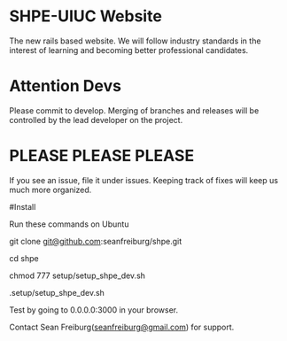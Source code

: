 # SHPE-UIUC Website

The new rails based website. We will follow industry standards in the interest of learning and becoming better professional candidates.

# Attention Devs

Please commit to develop. Merging of branches and releases will be controlled by the lead developer on the project.

# PLEASE PLEASE PLEASE

If you see an issue, file it under issues. Keeping track of fixes will keep us much more organized.

#Install

Run these commands on Ubuntu

git clone git@github.com:seanfreiburg/shpe.git


cd shpe


chmod 777 setup/setup_shpe_dev.sh


.setup/setup_shpe_dev.sh



Test by going to 0.0.0.0:3000 in your browser.


Contact Sean Freiburg(seanfreiburg@gmail.com) for support.


